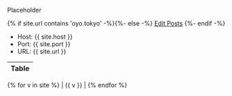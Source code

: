 ---
---
Placeholder

{% if site.url contains 'oyo.tokyo' -%}{%- else -%}
<a href="/admin/collections/posts" target="_blank">Edit Posts</a>
{%- endif -%}

* Host: {{ site.host }}
* Port: {{ site.port }}
* URL: {{ site.url }}

| Table |
| --- |
{% for v in site %}
| {{ v }} |
{% endfor %}
